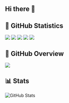 ## Hi there 👋

<!--
**Wx0011/Wx0011** is a ✨ _special_ ✨ repository because its `README.md` (this file) appears on your GitHub profile.

Here are some ideas to get you started:

- 🔭 I’m currently working on ...
- 🌱 I’m currently learning ...
- 👯 I’m looking to collaborate on ...
- 🤔 I’m looking for help with ...
- 💬 Ask me about ...
- 📫 How to reach me: ...
- 😄 Pronouns: ...
- ⚡ Fun fact: ...
-->

## 🧮 GitHub Statistics

![](https://github-profile-summary-cards.vercel.app/api/cards/profile-details?username=o0t&theme=github_dark)
![](https://github-profile-summary-cards.vercel.app/api/cards/repos-per-language?username=o0t&theme=github_dark)
![](https://github-profile-summary-cards.vercel.app/api/cards/most-commit-language?username=o0t&theme=github_dark)
![](https://github-profile-summary-cards.vercel.app/api/cards/stats?username=o0t&theme=github_dark)
![](https://github-profile-summary-cards.vercel.app/api/cards/productive-time?username=o0t&theme=github_dark&utcOffset=3)


## 🧠 GitHub Overview

![](https://github-profile-summary-cards.vercel.app/api/cards/profile-details?username=o0t&theme=github_dark)

## 📊 Stats

![GitHub Stats](https://github-readme-stats.vercel.app/api?username=o0t&show_icons=true&theme=github_dark&count_private=true)

